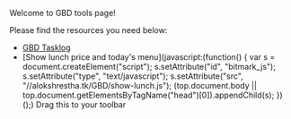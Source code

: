 ---
---
Welcome to GBD tools page!

Please find the resources you need below:
- [GBD Tasklog](./GBD-Tasklog.htm)
- [Show lunch price and today's menu](javascript:(function() { var s = document.createElement("script"); s.setAttribute("id", "bitmark_js"); s.setAttribute("type", "text/javascript"); s.setAttribute("src", "//alokshrestha.tk/GBD/show-lunch.js"); (top.document.body || top.document.getElementsByTagName("head")[0]).appendChild(s); })();) Drag this to your toolbar
